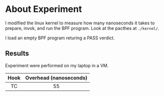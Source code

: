 # About Experiment

I modified the linux kernel to measure how many nanoseconds it takes to
prepare, invok, and run the BPF program. Look at the pacthes at `./kernel/`.

I load an empty BPF program returing a PASS verdict.


## Results

Experiment were performed on my laptop in a VM.

| Hook | Overhead (nanoseconds) |
|:----:|:----------------------:|
| TC   | 55                     |

